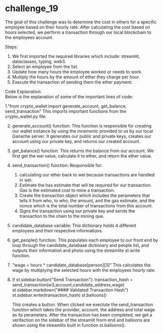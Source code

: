 # challenge_19

The goal of this challenge was to determine the cost in ethers for a specific employee based on their hourly rate.
After calculating the cost based on hours selected, we perform a transaction through our local blockchain to the employees account.

Steps: 
  1. We first imported the required libraries which include: streamlit, dataclasses, typing, web3.
  2. Select an employee from the list.
  3. Update how many hours the employee worked or needs to work.
  4. Multiply the hours by the amount of ether they charge per hour.
  5. Execute the transaction of sending them the ether payment.
    
Code Explanation:    
Below is the explanation of some of the important lines of code:

  1."from crypto_wallet import generate_account, get_balance, send_transaction"
     This imports important functions from the crypto_wallet.py file.
     
  2. generate_account() function:
     This function is responsible for creating our wallet instance by using the mnemonic provided to us by our local Ganache server.
     It generates our public and private keys, creates our account using our private key, and returns our created account.
  
  3. get_balance() function:
     This returns the balance from our account.  We first get the wei value, calculate it to ether, and return the ether value.
     
  4. send_transaction() function:
     Responsible for: 
        1. calculating our ether back to wei because transactions are handled in wei.
        2. Estimate the has estimate that will be required for our transaction.  Gas is the estimated cost to mine a transaction.
        3. Create the transaction object which includes the perameters that tells it from who, to who, the amount, and the gas estimate, and the nonce which is the        total number of transactions from this account.
        4. Signs the transaction using our private key and sends the transaction to the chain to the mining que.
   
   5. candidate_database variable: This dictionary holds 4 different employees and their respective informations.
   
   6. get_people() function:
      This populates each employee to our front end by loop through the candidate_database dictionary and people list, and outputs their information and photo using    the streamlite st.write function.
      
      
   7.  "wage = hours * candidate_database[person][3]"
       This calculates the wage by multiplying the selected hours with the employees hourly rate.
   
   8. if st.sidebar.button("Send Transaction"):
          transaction_hash = send_transaction(w3,account,candidate_address,wage)
          st.sidebar.markdown("#### Validated Transaction Hash")
          st.sidebar.write(transaction_hash)
          st.balloons()
       
       This creates a button.  When clicked we exectute the send_transaction function which takes the provider, account, the address and total wage as its perameters.
        After the transaction has been completed, we get a verifaction on the sidebar of the streamlit front-end and balloons are shown using the streamlits built in function st.balloons(). 
    
  
